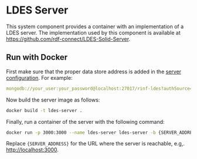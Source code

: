 # LDES Server

This system component provides a container with an implementation of a LDES server. The implementation used by this component is available at <https://github.com/rdf-connect/LDES-Solid-Server>.

## Run with Docker

First make sure that the proper data store address is added in the [server configuration](https://github.com/rdf-connect/RDF-Connect-RINF-LDES/blob/8d55e2876526ff63bd65a2d40951dd05b4d7fd50/ldes-server/config-ldes.json#L125). For example:

```yaml
mongodb://your_user:your_password@localhost:27017/rinf-ldes?authSource=admin
```

Now build the server image as follows:

```bash
docker build -t ldes-server .
```

Finally, run a container of the server with the following command:

```bash
docker run -p 3000:3000 --name ldes-server ldes-server -b {SERVER_ADDRESS}
```

Replace `{SERVER_ADDRESS}` for the URL where the server is reachable, e.g,. <http://localhost:3000>.
